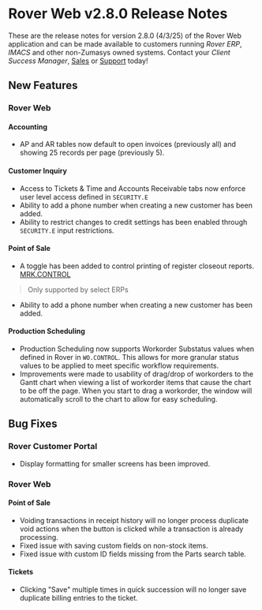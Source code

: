 # Rover Web v2.8.0 Release Notes

<badge text= "Version 2.8.0" vertical="middle" />

<PageHeader />

These are the release notes for version 2.8.0 (4/3/25) of the Rover Web application and can be made available to customers running _Rover ERP_, _IMACS_ and other non-Zumasys owned systems. Contact your _Client Success Manager_, [Sales](mailto:sales@zumasys.com?subject=Rover%20Web%20v2.8.0) or [Support](mailto:help@zumasys.com?subject=Rover%20Web%20v2.8.0) today!

## New Features

### Rover Web

#### Accounting

- AP and AR tables now default to open invoices (previously all) and showing 25 records per page (previously 5).

#### Customer Inquiry

- Access to Tickets & Time and Accounts Receivable tabs now enforce user level access defined in `SECURITY.E`
- Ability to add a phone number when creating a new customer has been added.
- Ability to restrict changes to credit settings has been enabled through `SECURITY.E` input restrictions.

#### Point of Sale

- A toggle has been added to control printing of register closeout reports.
 [MRK.CONTROL](../../../MRK-OVERVIEW/MRK-ENTRY/MRK-CONTROL/MRK-CONTROL-6/README.md#feature-toggles)

 > Only supported by select ERPs

- Ability to add a phone number when creating a new customer has been added.

#### Production Scheduling

- Production Scheduling now supports Workorder Substatus values when defined in Rover in `WO.CONTROL`.  This allows for more granular status values to be applied to meet specific workflow requirements.
- Improvements were made to usability of drag/drop of workorders to the Gantt chart when viewing a list of workorder items that cause the chart to be off the page.  When you start to drag a workorder, the window will automatically scroll to the chart to allow for easy scheduling.

## Bug Fixes

### Rover Customer Portal

- Display formatting for smaller screens has been improved.

### Rover Web

#### Point of Sale

- Voiding transactions in receipt history will no longer process duplicate void actions when the button is clicked while a transaction is already processing.
- Fixed issue with saving custom fields on non-stock items.
- Fixed issue with custom ID fields missing from the Parts search table.

#### Tickets
  
- Clicking "Save" multiple times in quick succession will no longer save duplicate billing entries to the ticket.

<PageFooter />
